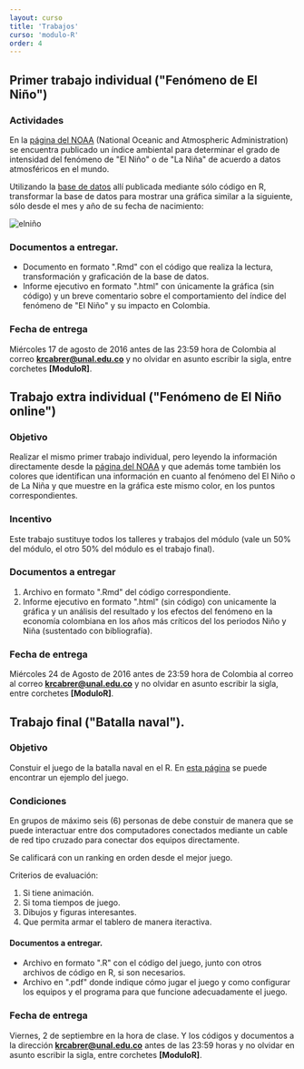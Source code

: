 ```yaml
---
layout: curso
title: 'Trabajos'
curso: 'modulo-R'
order: 4
---
```


## Primer trabajo individual ("Fenómeno de El Niño")  

### Actividades
En la [página del NOAA](http://www.cpc.ncep.noaa.gov/products/analysis_monitoring/ensostuff/ensoyears.shtml)
 (National Oceanic and Atmospheric Administration) se
encuentra publicado un índice ambiental para determinar el grado de intensidad
del fenómeno de "El Niño" o de "La Niña" de acuerdo a datos atmosféricos en
el mundo.

Utilizando la [base de datos](./dbs/ENSO.csv) allí publicada mediante
sólo código en R, transformar la base de datos para mostrar una gráfica
similar a la siguiente, sólo desde el mes y año de su fecha de nacimiento:

![elniño](./figs/ElNiño.png)

### Documentos a entregar.
  - Documento en formato ".Rmd" con el código que realiza la lectura,
    transformación y graficación de la base de datos.
  - Informe ejecutivo en formato ".html" con únicamente la gráfica (sin código)
    y un breve comentario sobre el comportamiento del índice del fenómeno de
    "El Niño" y su impacto en Colombia.

### Fecha de entrega    

Miércoles 17 de agosto de 2016 antes de las 23:59 hora de Colombia al
correo **krcabrer@unal.edu.co** y no olvidar en asunto escribir la sigla,
entre corchetes **[ModuloR]**.

## Trabajo extra individual ("Fenómeno de El Niño online")

### Objetivo
Realizar el mismo primer trabajo individual, pero leyendo la información
directamente desde la
[página del NOAA](http://www.cpc.ncep.noaa.gov/products/analysis_monitoring/ensostuff/ensoyears.shtml)
y que además tome también los colores que identifican una información
en cuanto al fenómeno del El Niño o de La Niña y que muestre en la gráfica este mismo color,
en los puntos correspondientes.

### Incentivo
  Este trabajo sustituye todos los talleres y trabajos del módulo (vale un 50% del módulo,
  el otro 50% del módulo es el trabajo final).

### Documentos a entregar

1. Archivo en formato ".Rmd" del código correspondiente.
2. Informe ejecutivo en formato ".html" (sin código) con unicamente la gráfica y un análisis del resultado
   y los efectos del fenómeno en la economía colombiana en los años más críticos
   del los periodos Niño y Niña (sustentado con bibliografía).

### Fecha de entrega

Miércoles 24 de Agosto de 2016 antes de 23:59 hora de Colombia al correo
al correo **krcabrer@unal.edu.co** y no olvidar en asunto escribir la sigla,
entre corchetes **[ModuloR]**.


## Trabajo final ("Batalla naval").

### Objetivo
Constuir el juego de la batalla naval en el R.
En [esta página](http://es.battleship-game.org/) se puede encontrar un ejemplo del juego.

### Condiciones
En grupos de máximo seis (6) personas de debe constuir de manera que se puede
interactuar entre dos computadores conectados mediante un cable de red
tipo cruzado para conectar dos equipos directamente.

Se calificará con un ranking en orden desde el mejor juego.

Criterios de evaluación:

1. Si tiene animación.
2. Si toma tiempos de juego.
3. Dibujos y figuras interesantes.
4. Que permita armar el tablero de manera iteractiva.

#### Documentos a entregar.
 - Archivo en formato ".R" con el código del juego, junto con otros archivos
   de código en R, si son necesarios.
 - Archivo en ".pdf" donde indique cómo jugar el juego y como configurar los
   equipos y el programa para que funcione adecuadamente el juego.

### Fecha de entrega
 Viernes, 2 de septiembre en la hora de clase. Y los códigos y documentos
 a la dirección **krcabrer@unal.edu.co** antes de las 23:59 horas
 y no olvidar en asunto escribir la sigla, entre corchetes **[ModuloR]**.
